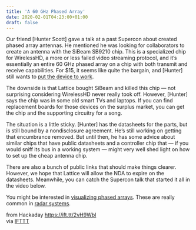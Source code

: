 ```yaml
---
title: 'A 60 GHz Phased Array'
date: 2020-02-01T04:23:00+01:00
draft: false
---
```


Our friend \[Hunter Scott\] gave a talk at a past Supercon about created phased array antennas. He mentioned he was looking for collaborators to create an antenna with the SiBeam SB9210 chip. This is a specialized chip for WirelessHD, a more or less failed video streaming protocol, and it’s essentially an entire 60 GHz phased array on a chip with both transmit and receive capabilities. For $15, it seems like quite the bargain, and \[Hunter\] still wants to [put the device to work](https://www.hscott.net/a-60-ghz-phased-array-for-10/).

The downside is that Lattice bought SiBeam and killed this chip — not surprising considering WirelessHD never really took off. However, \[Hunter\] says the chip was in some old smart TVs and laptops. If you can find replacement boards for those devices on the surplus market, you can get the chip and the supporting circuitry for a song.

The situation is a little sticky. \[Hunter\] has the datasheets for the parts, but is still bound by a nondisclosure agreement. He’s still working on getting that encumbrance removed. But until then, he has some advice about similar chips that have public datasheets and a controller chip that — if you would sniff its bus in a working system — might very well shed light on how to set up the cheap antenna chip.

There are also a bunch of public links that should make things clearer. However, we hope that Lattice will allow the NDA to expire on the datasheets. Meanwhile, you can catch the Supercon talk that started it all in the video below.

You might be interested in [visualizing phased arrays](https://hackaday.com/2017/01/05/visualization-of-a-phased-array-antenna-system/). These are really common in [radar systems](https://hackaday.com/2015/04/07/build-a-phased-array-radar-in-your-garage-that-sees-through-walls/).

  
  
from Hackaday https://ift.tt/2vH9Wbl  
via [IFTTT](https://ifttt.com/?ref=da&site=blogger)